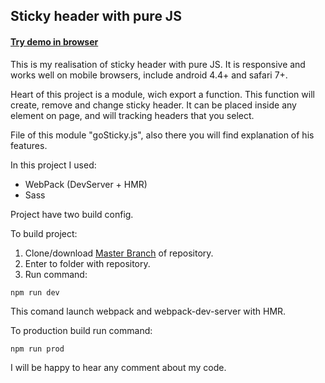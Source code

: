 ## Sticky header with pure JS

#### [Try demo in browser](https://moonbrv.github.io/sticky-header-test/)

This is my realisation of sticky header with pure JS. It is responsive and works well on mobile browsers, include android 4.4+ and safari 7+.

Heart of this project is a module, wich export a function. This function will create, remove and change sticky header. It can be placed inside any element on page, and will tracking headers that you select.

File of this module "goSticky.js", also there you will find explanation of his features.

In this project I used:
- WebPack (DevServer + HMR)
- Sass

Project have two build config.

To build project:

1. Clone/download [Master Branch](https://moonbrv.github.io/sticky-header-test/) of repository.
2. Enter to folder with repository.
3. Run command:
  
  ```
  npm run dev
  ```
  This comand launch webpack and webpack-dev-server with HMR.
  
  To production build run command:
  ```
  npm run prod
  ```

I will be happy to hear any comment about my code.